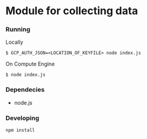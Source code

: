 # Module for collecting data

### Running

Locally

```
$ GCP_AUTH_JSON=<LOCATION_OF_KEYFILE> node index.js
```

On Compute Engine

```
$ node index.js
```

### Dependecies

- node.js

### Developing

```
npm install
```
